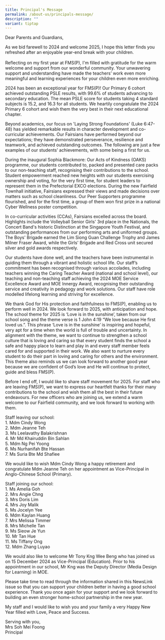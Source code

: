 ```yaml
---
title: Principal's Message
permalink: /about-us/principals-message/
description: ""
variant: tiptap
---
```

<p>Dear Parents and Guardians,</p>
<p>As we bid farewell to 2024 and welcome 2025, I hope this letter finds
you refreshed after an enjoyable year-end break with your children.
<br>
<br>Reflecting on my first year at FMS(P), I'm filled with gratitude for the
warm welcome and support from our wonderful community. Your unwavering
support and understanding have made the teachers’ work even more meaningful
and learning experiences for your children even more enriching.</p>
<p>2024 has been an exceptional year for FMS(P)! Our Primary 6 cohort achieved
outstanding PSLE results, with 99.6% of students advancing to secondary
education. The mean PSLE score for students taking 4 standard subjects
is 15.2, and 16.3 for all students. We heartily congratulate the 2024 Primary
6 cohort and wish them the very best in their next educational chapter.</p>
<p>Beyond academics, our focus on 'Laying Strong Foundations' (Luke 6:47-48)
has yielded remarkable results in character development and co-curricular
achievements. Our Fairsians have performed beyond our expectations; they
have demonstrated perseverance, resilience and teamwork, and achieved outstanding
outcomes. The following are just a few examples of our students’ achievements,
with some being a first for us.</p>
<p>During the inaugural Sophia Blackmore: Our Acts of Kindness (OAKS) programme,
our students contributed to, packed and presented care packs to our non-teaching
staff, recognising their contributions to the school. Student empowerment
reached new heights with our students exercising ownership and voting,
for the very first time, for student leaders to represent them in the Prefectorial
EXCO elections. During the new Fairfield Townhall initiative, Fairsians
expressed their views and made decisions over matters such as school cleanliness.
Our Peer Supporters programme flourished, and for the first time, a group
of them won first prize in a national Cyber Wellness poster competition.</p>
<p>In co-curricular activities (CCAs), Fairsians excelled across the board.
Highlights include the Volleyball Senior Girls' 3rd place in the Nationals,
the Concert Band's historic Distinction at the Singapore Youth Festival,
and outstanding performances from our performing arts and uniformed groups.
The Boys' Brigade earned the Lim Siong Guan Challenge Trophy and James
Milner Fraser Award, while the Girls' Brigade and Red Cross unit secured
silver and gold awards respectively.</p>
<p>Our students have done well, and the teachers have been instrumental in
guiding them through a vibrant and holistic school life. Our staff’s commitment
has been recognised through various accolades, including teachers winning
the Caring Teacher Award (national and school level), our teaching and
non-teaching staff achieving the 2024 MOE Service Excellence Award and
MOE Innergy Award, recognising their outstanding service and creativity
in pedagogy and work solutions. Our staff have role modelled lifelong learning
and striving for excellence.</p>
<p>We thank God for His protection and faithfulness to FMS(P), enabling us
to perform well in 2024. We look forward to 2025, with anticipation and
hope. The school theme for 2025 is ‘Love is in the sunshine’, taken from
our school song and the theme verse is 1 John 4:19 “We love because He
first loved us.”. This phrase ‘Love is in the sunshine’ is inspiring and
hopeful, very apt for a time when the world is full of trouble and uncertainty.
In alignment with the theme, we want to continue to strengthen a school
culture that is loving and caring so that every student finds the school
a safe and happy place to learn and play in and every staff member feels
cared for and supported in their work. We also want to nurture every student
to do their part in loving and caring for others and the environment. This
theme also reminds us we can look forward to another good year because
we are confident of God’s love and He will continue to protect, guide and
bless FMS(P).</p>
<p>Before I end off, I would like to share staff movement for 2025. For staff
who are leaving FMS(P), we want to express our heartfelt thanks for their
many contributions to the school and wish them all the best in their future
endeavours. For new officers who are joining us, we extend a warm welcome
to our Fairfield community, and we look forward to working with them.</p>
<p>Staff leaving our school:
<br>1. Mdm Cindy Wong
<br>2. Mdm Jeanne Teh
<br>3. Ms Leelavathy Balakrishnan
<br>4. Mr Md Khairuddin Bin Sahlan
<br>5. Mdm Ng Pei Yoong
<br>6. Ms Nurhanifah Bte Hassan
<br>7. Ms Suria Bte Md Shafiee</p>
<p>We would like to wish Mdm Cindy Wong a happy retirement and congratulate
Mdm Jeanne Teh on her appointment as Vice-Principal in Anglo-Chinese School
(Primary).</p>
<p>Staff joining our school:
<br>1. Ms Amelia Goh
<br>2. Mrs Angie Chng
<br>3. Mrs Doris Lim
<br>4. Mrs Joy Malik
<br>5. Ms Jocelyn Yee
<br>6. Mdm Kaylan Huang
<br>7. Mrs Melissa Timmer
<br>8. Mrs Michelle Tan
<br>9. Ms Sieow Je Yun
<br>10. Mr Tan Hue
<br>11. Ms Tiffany Ong
<br>12. Mdm Zhang Luyao</p>
<p>We would also like to welcome Mr Tony Kng Wee Beng who has joined us on
15 December 2024 as Vice-Principal (Education). Prior to his appointment
in our school, Mr Kng was the Deputy Director (Media Design for Learning)
in MOE.</p>
<p>Please take time to read through the information shared in this NewsLink
issue so that you can support your children better in having a good school
experience. Thank you once again for your support and we look forward to
building an even stronger home-school partnership in the new year.</p>
<p>My staff and I would like to wish you and your family a very Happy New
Year filled with Love, Peace and Success.</p>
<p>Serving with you,
<br>Mrs Soh Mei Foong
<br>Principal</p>
<p></p>